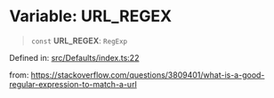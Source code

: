 # Variable: URL\_REGEX

> `const` **URL\_REGEX**: `RegExp`

Defined in: [src/Defaults/index.ts:22](https://github.com/Fokusdotid/bail/blob/99acc683da8779d62a0509bb4108fdb35cb2b061/src/Defaults/index.ts#L22)

from: https://stackoverflow.com/questions/3809401/what-is-a-good-regular-expression-to-match-a-url
